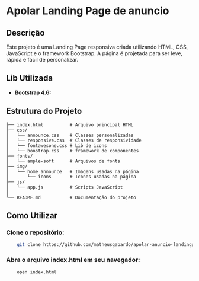 # Apolar Landing Page de anuncio

## Descrição

Este projeto é uma Landing Page responsiva criada utilizando HTML, CSS, JavaScript e o framework Bootstrap. A página é projetada para ser leve, rápida e fácil de personalizar.

## Lib Utilizada

- **Bootstrap 4.6:** 

## Estrutura do Projeto

```plaintext
├── index.html          # Arquivo principal HTML
├── css/
│   └── announce.css    # Classes personalizadas
│   └── responsive.css  # Classes de responsividade
│   └── fontawesone.css # Lib de icons
│   └── boostrap.css    # framework de componentes
├── fonts/
│   └── ample-soft      # Arquivos de fonts
├── img/
│   └── home_announce   # Imagens usadas na página
│       └── icons       # Icones usadas na página
├── js/
│   └── app.js          # Scripts JavaScript
│
└── README.md           # Documentação do projeto
```

## Como Utilizar

### Clone o repositório:

```bash
    git clone https://github.com/matheusgabardo/apolar-anuncio-landingpage
```
### Abra o arquivo index.html em seu navegador:
```bash
    open index.html
```